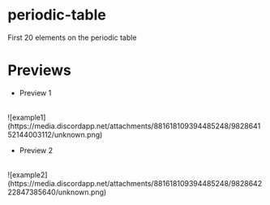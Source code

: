 # periodic-table
First 20 elements on the periodic table
# Previews

* Preview 1
<br/>
![example1](https://media.discordapp.net/attachments/881618109394485248/982864152144003112/unknown.png)

* Preview 2
<br/>
![example2](https://media.discordapp.net/attachments/881618109394485248/982864222847385640/unknown.png)
